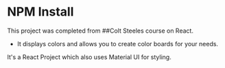 # NPM Install

This project was completed from ##Colt Steeles course on React.
- It displays colors and allows you to create color boards for your needs.

It's a React Project which also uses Material UI for styling.


